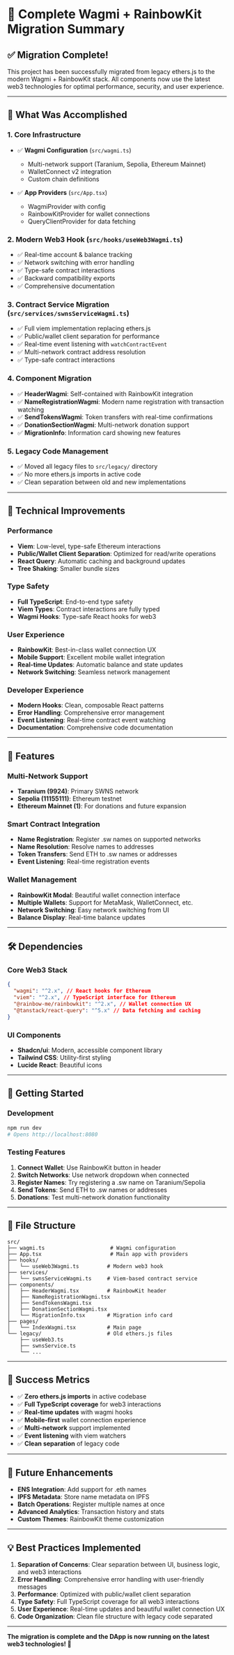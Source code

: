 # 🚀 Complete Wagmi + RainbowKit Migration Summary

## ✅ **Migration Complete!**

This project has been successfully migrated from legacy ethers.js to the modern Wagmi + RainbowKit stack. All components now use the latest web3 technologies for optimal performance, security, and user experience.

---

## 🎯 **What Was Accomplished**

### **1. Core Infrastructure**
- ✅ **Wagmi Configuration** (`src/wagmi.ts`)
  - Multi-network support (Taranium, Sepolia, Ethereum Mainnet)
  - WalletConnect v2 integration
  - Custom chain definitions

- ✅ **App Providers** (`src/App.tsx`)
  - WagmiProvider with config
  - RainbowKitProvider for wallet connections
  - QueryClientProvider for data fetching

### **2. Modern Web3 Hook** (`src/hooks/useWeb3Wagmi.ts`)
- ✅ Real-time account & balance tracking
- ✅ Network switching with error handling
- ✅ Type-safe contract interactions
- ✅ Backward compatibility exports
- ✅ Comprehensive documentation

### **3. Contract Service Migration** (`src/services/swnsServiceWagmi.ts`)
- ✅ Full viem implementation replacing ethers.js
- ✅ Public/wallet client separation for performance
- ✅ Real-time event listening with `watchContractEvent`
- ✅ Multi-network contract address resolution
- ✅ Type-safe contract interactions

### **4. Component Migration**
- ✅ **HeaderWagmi**: Self-contained with RainbowKit integration
- ✅ **NameRegistrationWagmi**: Modern name registration with transaction watching
- ✅ **SendTokensWagmi**: Token transfers with real-time confirmations
- ✅ **DonationSectionWagmi**: Multi-network donation support
- ✅ **MigrationInfo**: Information card showing new features

### **5. Legacy Code Management**
- ✅ Moved all legacy files to `src/legacy/` directory
- ✅ No more ethers.js imports in active code
- ✅ Clean separation between old and new implementations

---

## 🔧 **Technical Improvements**

### **Performance**
- **Viem**: Low-level, type-safe Ethereum interactions
- **Public/Wallet Client Separation**: Optimized for read/write operations
- **React Query**: Automatic caching and background updates
- **Tree Shaking**: Smaller bundle sizes

### **Type Safety**
- **Full TypeScript**: End-to-end type safety
- **Viem Types**: Contract interactions are fully typed
- **Wagmi Hooks**: Type-safe React hooks for web3

### **User Experience**
- **RainbowKit**: Best-in-class wallet connection UX
- **Mobile Support**: Excellent mobile wallet integration
- **Real-time Updates**: Automatic balance and state updates
- **Network Switching**: Seamless network management

### **Developer Experience**
- **Modern Hooks**: Clean, composable React patterns
- **Error Handling**: Comprehensive error management
- **Event Listening**: Real-time contract event watching
- **Documentation**: Comprehensive code documentation

---

## 📱 **Features**

### **Multi-Network Support**
- **Taranium (9924)**: Primary SWNS network
- **Sepolia (11155111)**: Ethereum testnet
- **Ethereum Mainnet (1)**: For donations and future expansion

### **Smart Contract Integration**
- **Name Registration**: Register .sw names on supported networks
- **Name Resolution**: Resolve names to addresses
- **Token Transfers**: Send ETH to .sw names or addresses
- **Event Listening**: Real-time registration events

### **Wallet Management**
- **RainbowKit Modal**: Beautiful wallet connection interface
- **Multiple Wallets**: Support for MetaMask, WalletConnect, etc.
- **Network Switching**: Easy network switching from UI
- **Balance Display**: Real-time balance updates

---

## 🛠 **Dependencies**

### **Core Web3 Stack**
```json
{
  "wagmi": "^2.x", // React hooks for Ethereum
  "viem": "^2.x", // TypeScript interface for Ethereum  
  "@rainbow-me/rainbowkit": "^2.x", // Wallet connection UX
  "@tanstack/react-query": "^5.x" // Data fetching and caching
}
```

### **UI Components**
- **Shadcn/ui**: Modern, accessible component library
- **Tailwind CSS**: Utility-first styling
- **Lucide React**: Beautiful icons

---

## 🚀 **Getting Started**

### **Development**
```bash
npm run dev
# Opens http://localhost:8080
```

### **Testing Features**
1. **Connect Wallet**: Use RainbowKit button in header
2. **Switch Networks**: Use network dropdown when connected
3. **Register Names**: Try registering a .sw name on Taranium/Sepolia
4. **Send Tokens**: Send ETH to .sw names or addresses
5. **Donations**: Test multi-network donation functionality

---

## 📁 **File Structure**

```
src/
├── wagmi.ts                     # Wagmi configuration
├── App.tsx                      # Main app with providers
├── hooks/
│   └── useWeb3Wagmi.ts         # Modern web3 hook
├── services/
│   └── swnsServiceWagmi.ts     # Viem-based contract service
├── components/
│   ├── HeaderWagmi.tsx         # RainbowKit header
│   ├── NameRegistrationWagmi.tsx
│   ├── SendTokensWagmi.tsx
│   ├── DonationSectionWagmi.tsx
│   └── MigrationInfo.tsx       # Migration info card
├── pages/
│   └── IndexWagmi.tsx          # Main page
└── legacy/                     # Old ethers.js files
    ├── useWeb3.ts
    ├── swnsService.ts
    └── ...
```

---

## 🎉 **Success Metrics**

- ✅ **Zero ethers.js imports** in active codebase
- ✅ **Full TypeScript coverage** for web3 interactions
- ✅ **Real-time updates** with wagmi hooks
- ✅ **Mobile-first** wallet connection experience
- ✅ **Multi-network** support implemented
- ✅ **Event listening** with viem watchers
- ✅ **Clean separation** of legacy code

---

## 🔮 **Future Enhancements**

- **ENS Integration**: Add support for .eth names
- **IPFS Metadata**: Store name metadata on IPFS
- **Batch Operations**: Register multiple names at once
- **Advanced Analytics**: Transaction history and stats
- **Custom Themes**: RainbowKit theme customization

---

## 💡 **Best Practices Implemented**

1. **Separation of Concerns**: Clear separation between UI, business logic, and web3 interactions
2. **Error Handling**: Comprehensive error handling with user-friendly messages
3. **Performance**: Optimized with public/wallet client separation
4. **Type Safety**: Full TypeScript coverage for all web3 interactions
5. **User Experience**: Real-time updates and beautiful wallet connection UX
6. **Code Organization**: Clean file structure with legacy code separated

---

**The migration is complete and the DApp is now running on the latest web3 technologies! 🎊**
